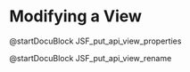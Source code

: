 Modifying a View
================

<!-- js/actions/api-view.js -->
@startDocuBlock JSF_put_api_view_properties

<!-- js/actions/api-view.js -->
@startDocuBlock JSF_put_api_view_rename
